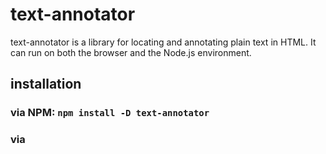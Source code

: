 # text-annotator
text-annotator is a library for locating and annotating plain text in HTML. It can run on both the browser and the Node.js environment.

## installation
### via NPM: `npm install -D text-annotator`
### via <script>: `<script src="public/js/text-annotator.min.js"></script>`

## basic usage


## more options

## contact me via Zhan Huang<z2hm@outlook.com>
